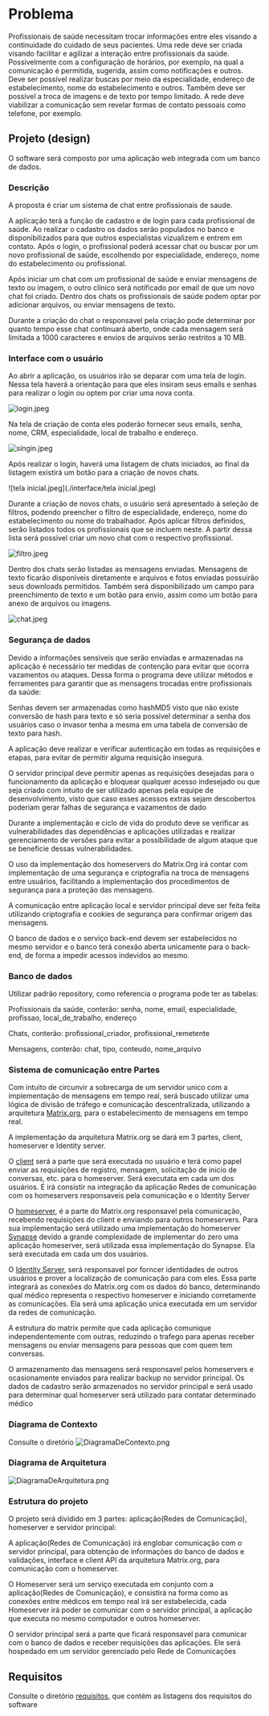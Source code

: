 # Problema

Profissionais de saúde necessitam trocar informações entre eles visando a continuidade do cuidado de seus pacientes.
Uma rede deve ser criada visando facilitar e agilizar a interação entre profissionais da saúde. 
Possivelmente com a configuração de horários, por exemplo, na qual a comunicação é permitida, sugerida, assim como notificações e outros.
Deve ser possível realizar buscas por meio da especialidade, endereço de estabelecimento, nome do estabelecimento e outros. 
Também deve ser possível a troca de imagens e de texto por tempo limitado.
A rede deve viabilizar a comunicação sem revelar formas de contato pessoais como telefone, por exemplo.

## Projeto (design)

O software será composto por uma aplicação web integrada com um banco de dados.

### Descrição

A proposta é criar um sistema de chat entre profissionais de saude.

A aplicação terá a função de cadastro e de login para cada profissional de saúde. Ao realizar o cadastro os dados serão populados no banco e disponibilizados para que outros especialistas vizualizem e  entrem em contato.
Após o login, o profissional poderá acessar chat ou buscar por um novo profissional de saúde, escolhendo por especialidade, endereço, nome do estabelecimento ou profissional.

Após iniciar um chat com um profissional de saúde e enviar mensagens de texto ou imagem, o outro clínico será notificado por email de que um novo chat foi criado.
Dentro dos chats os profissionais de saúde podem optar por adicionar arquivos, ou enviar mensagens de texto.

Durante a criação do chat o responsavel pela criação pode determinar por quanto tempo esse chat continuará aberto, onde cada mensagem será limitada a 1000 caracteres e envios de arquivos serão restritos a 10 MB.


### Interface com o usuário

Ao abrir a aplicação, os usuários irão se deparar com uma tela de login. Nessa tela haverá a orientação para que eles insiram seus emails e senhas para realizar o login ou optem por criar uma nova conta.  

![login.jpeg](./interface/login.jpeg)

Na tela de criação de conta eles poderão fornecer seus emails, senha, nome, CRM, especialidade, local de trabalho e endereço.

![singin.jpeg](./interface/singin.jpeg)

Após realizar o login, haverá uma listagem de chats iniciados, ao final da listagem existirá um botão para a criação de novos chats.

![tela inicial.jpeg](./interface/tela inicial.jpeg)

Durante a criação de novos chats, o usuário será apresentado à seleção de filtros, podendo preencher o filtro de especialidade, endereço, nome do estabelecimento ou nome do trabalhador. Após aplicar filtros definidos, serão listados todos os profissionais que se incluem neste. A partir dessa lista será possivel criar um novo chat com o respectivo profissional.

![filtro.jpeg](./interface/filtro.jpeg)

Dentro dos chats serão listadas as mensagens enviadas. Mensagens de texto ficarão disponíveis diretamente e arquivos e fotos enviadas possuirão seus downloads permitidos. Também será disponibilizado um campo para preenchimento de texto e um botão para envio, assim como um botão para anexo de arquivos ou imagens.

![chat.jpeg](./interface/chat.jpeg)

### Segurança de dados

Devido a informações sensiveis que serão enviadas e armazenadas na aplicação é necessário ter medidas de contenção para evitar que ocorra vazamentos ou ataques. Dessa forma o programa deve utilizar métodos e ferramentes para garantir que as mensagens trocadas entre profissionais da saúde:

Senhas devem ser armazenadas como hashMD5 visto que não existe conversão de hash para texto e só seria possivel determinar a senha dos usuários caso o invasor tenha a mesma em uma tabela de conversão de texto para hash.

A aplicação deve realizar e verificar autenticação em todas as requisições e etapas, para evitar de permitir alguma requisição insegura.

O servidor principal deve permitir apenas as requisições desejadas para o funcionamento da aplicação e bloquear qualquer acesso indesejado ou que seja criado com intuito de ser utilizado apenas pela equipe de desenvolvimento, visto que caso esses acessos extras sejam descobertos poderiam gerar falhas de segurança e vazamentos de dado

Durante a implementação e ciclo de vida do produto deve se verificar as vulnerabilidades das dependências e aplicações utilizadas e realizar gerenciamento de versões para evitar a possibilidade de algum ataque que se beneficie dessas vulnerabilidades.

O uso da implementação dos homeservers do Matrix.Org irá contar com implementação de uma segurança e criptografia na troca de mensagens entre usuários, facilitando a implementação dos procedimentos de segurança para a proteção das mensagens.

A comunicação entre aplicação local e servidor principal deve ser feita feita utilizando criptografia e cookies de segurança para confirmar origem das mensagens. 

O banco de dados e o serviço back-end devem ser estabelecidos no mesmo servidor e o banco terá conexão aberta unicamente para o back-end, de forma a impedir acessos indevidos ao mesmo.


### Banco de dados

Utilizar padrão repository, como referencia o programa pode ter as tabelas:

Profissionais da saúde, conterão: senha, nome, email, especialidade, profissao, local_de_trabalho, endereço

Chats, conterão: profissional_criador, profissional_remetente

Mensagens, conterão: chat, tipo, conteudo, nome_arquivo

### Sistema de comunicação entre Partes

Com intuito de circunvir a sobrecarga de um servidor unico com a implementação de mensagens em tempo real, será buscado utilizar uma lógica de divisão de tráfego e comunicação descentralizada, utilizando a arquitetura [Matrix.org](https://matrix.org/), para o estabelecimento de mensagens em tempo real.

A implementação da arquitetura Matrix.org se dará em 3 partes, client, homeserver e Identity server.

O [client](https://spec.matrix.org/v1.2/client-server-api/) será a parte que será executada no usuário e terá como papel enviar as requisições de registro, mensagem, solicitação de inicio de conversas, etc. para o homeserver. Será executata em cada um dos usuários. E irá consistir na integração da aplicação Redes de comunicação com os homeservers responsaveis pela comunicação e o Identity Server

O [homeserver](https://spec.matrix.org/v1.2/server-server-api/), é a parte do Matrix.org responsavel pela comunicação, recebendo requisições do client e enviando para outros homeservers. Para sua implementação será utilizado uma implementação do homeserver [Synapse](https://github.com/matrix-org/synapse/) devido a grande complexidade de implementar do zero uma aplicação homeserver, será utilizada essa implementação do Synapse. Ela será executada em cada um dos usuários.

O [Identity Server](https://spec.matrix.org/v1.2/identity-service-api/), será responsavel por forncer identidades de outros usuários e prover a localização de comunicação para com eles. Essa parte integrará as conexões do Matrix.org com os dados do banco, determinando qual médico representa o respectivo homeserver e iniciando corretamente as comunicações. Ela será uma aplicação unica executada em um servidor da redes de comunicação.

A estrutura do matrix permite que cada aplicação comunique independentemente com outras, reduzindo o trafego para apenas receber mensagens ou enviar mensagens para pessoas que com quem tem conversas.

O armazenamento das mensagens será responsavel pelos homeservers e ocasionamente enviados para realizar backup no servidor principal. Os dados de cadastro serão armazenados no servidor principal e será usado para determinar qual homeserver será utilizado para contatar determinado médico

### Diagrama de Contexto

Consulte o diretório ![DiagramaDeContexto.png](./DiagramaDeContexto.png)

### Diagrama de Arquitetura

![DiagramaDeArquitetura.png](./DiagramaDeArquitetura.png)

### Estrutura do projeto

O projeto será dividido em 3 partes: aplicação(Redes de Comunicação), homeserver e servidor principal:

A aplicação(Redes de Comunicação) irá englobar comunicação com o servidor principal, para obtenção de informações do banco de dados e validações, interface e client API da arquitetura Matrix.org, para comunicação com o homeserver.

O Homeserver será um serviço executada em conjunto com a aplicação(Redes de Comunicação), e consistirá na forma como as conexões entre médicos em tempo real irá ser estabelecida, cada Homeserver irá poder se comunicar com o servidor principal, a aplicação que executa no mesmo computador e outros homeserver.

O servidor principal será a parte que ficará responsavel para comunicar com o banco de dados e receber requisições das aplicações. Ele será hospedado em um servidor gerenciado pelo Rede de Comunicações

## Requisitos

Consulte o diretório [requisitos](../avaliacao4/requisitos), que contém as listagens dos requisitos do software
